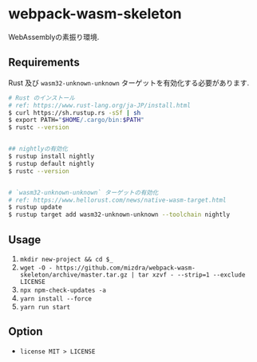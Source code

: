 # webpack-wasm-skeleton
WebAssemblyの素振り環境.

## Requirements
Rust 及び `wasm32-unknown-unknown` ターゲットを有効化する必要があります.

```bash
# Rust のインストール
# ref: https://www.rust-lang.org/ja-JP/install.html
$ curl https://sh.rustup.rs -sSf | sh
$ export PATH="$HOME/.cargo/bin:$PATH"
$ rustc --version


## nightlyの有効化
$ rustup install nightly
$ rustup default nightly
$ rustc --version


# `wasm32-unknown-unknown` ターゲットの有効化
# ref: https://www.hellorust.com/news/native-wasm-target.html
$ rustup update
$ rustup target add wasm32-unknown-unknown --toolchain nightly
```

## Usage
1. `mkdir new-project && cd $_`
1. `wget -O - https://github.com/mizdra/webpack-wasm-skeleton/archive/master.tar.gz | tar xzvf - --strip=1 --exclude LICENSE`
1. `npx npm-check-updates -a`
1. `yarn install --force`
1. `yarn run start`


## Option
- `license MIT > LICENSE`